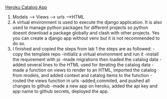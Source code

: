 [Heroku Catalog App](https://catalog-assignment2.herokuapp.com/katalog/)
1. Models --> Views --> urls -->HTML
2. A virtual environment is used to execute the django application. It is also used to manage
	python packages for different projects so python doesnt download a package globally and
	clash with other projects. Yes you can create a django app without venv but it is not recommended to do so.
3. I finished and copied the steps from lab 1
	the steps are as followed:
		-copy the template repo
		-initializ a virtual environment and run it
		-install the requirement with pi
		-made migrations then loaded the catalog data
		-added several lines to the HTML used for iterating the catalog data
		-made a function on views to render to an HTML, imported the catalog from models, and added context and
			catalog items to the function
		-routed the views function in urls
		-added,commited, and pushed all changes to github
		-made a new app on heroku, added the api key and app name to github secrets, deployed the app.
